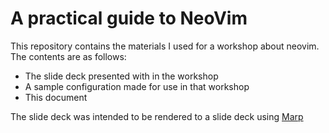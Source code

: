 # A practical guide to NeoVim
This repository contains the materials I used for a workshop about neovim. The contents are as follows:

- The slide deck presented with in the workshop
- A sample configuration made for use in that workshop
- This document

The slide deck was intended to be rendered to a slide deck using [Marp](https://marp.app/)
